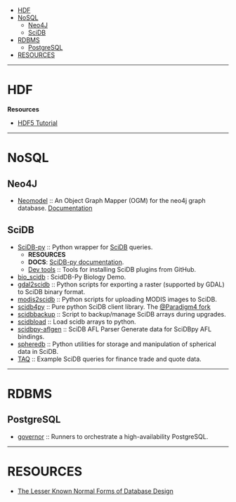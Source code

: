 + [HDF](#hdf)
+ [NoSQL](#nosql)
   * [Neo4J](#neo4j)
   * [SciDB](#scidb)
+ [RDBMS](#rdbms)
   + [PostgreSQL](#postgresql)
+ [RESOURCES](#resources)

----

# HDF
**Resources**
+ [HDF5 Tutorial](https://github.com/scopatz/hdf5-is-for-lovers)

----

# NoSQL
## Neo4J 
+ [Neomodel](https://github.com/robinedwards/neomodel) :: An Object Graph Mapper (OGM) for the neo4j graph database. [Documentation](http://neomodel.rtfd.org)

## SciDB
+ [SciDB-py](https://github.com/Paradigm4/SciDB-py) :: Python wrapper for [SciDB](http://scidb.org) queries.
   + __RESOURCES__
   * __DOCS__: [SciDB-py documentation](http://scidb-py.readthedocs.org/).
   * [Dev tools](https://github.com/Paradigm4/dev_tools) :: Tools for installing SciDB plugins from GitHub. 
+ [bio_scidb](https://github.com/ChrisBeaumont/bio_scidb) : ScidDB-Py Biology Demo.
+ [gdal2scidb](https://github.com/albhasan/gdal2scidb) :: Python scripts for exporting a raster (supported by GDAL) to SciDB binary format.
+ [modis2scidb](https://github.com/albhasan/modis2scidb) ::  Python scripts for uploading MODIS images to SciDB.
+ [scidb4py](https://github.com/artyom-smirnov/scidb4py) :: Pure python SciDB client library. The [@Paradigm4 fork](https://github.com/Paradigm4/scidb4py)
+ [scidbbackup](https://github.com/nicksteiner/scidbbackup) :: Script to backup/manage SciDB arrays during upgrades.
+ [scidbload](https://github.com/nicksteiner/scidbload) :: Load scidb arrays to python.
+ [scidbpy-aflgen](https://github.com/ChrisBeaumont/scidbpy-aflgen) :: SciDB AFL Parser Generate data for SciDBpy AFL bindings.
+ [spheredb](https://github.com/jakevdp/spheredb) :: Python utilities for storage and manipulation of spherical data in SciDB.
+ [TAQ](https://github.com/Paradigm4/TAQ) :: Example SciDB queries for finance trade and quote data.

----

# RDBMS
## PostgreSQL
+ [governor](https://github.com/compose/governor) :: Runners to orchestrate a high-availability PostgreSQL. 

----

# RESOURCES
+ [The Lesser Known Normal Forms of Database Design](http://www.johnmyleswhite.com/notebook/2014/09/10/the-lesser-known-normal-forms/)

